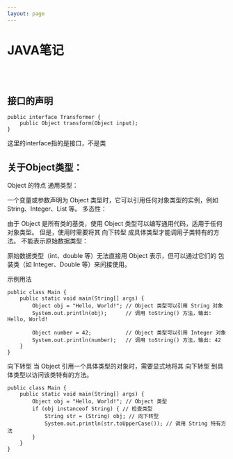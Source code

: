 ```yaml
---
layout: page
---
```





# JAVA笔记

<br><br>


## 接口的声明
````
public interface Transformer {
    public Object transform(Object input);
}
````

这里的interface指的是接口，不是类

## 关于Object类型：


Object 的特点
通用类型：

一个变量或参数声明为 Object 类型时，它可以引用任何对象类型的实例，例如 String、Integer、List 等。
多态性：

由于 Object 是所有类的基类，使用 Object 类型可以编写通用代码，适用于任何对象类型。
但是，使用时需要将其 向下转型 成具体类型才能调用子类特有的方法。
不能表示原始数据类型：

原始数据类型（int、double 等）无法直接用 Object 表示，但可以通过它们的 包装类（如 Integer、Double 等）来间接使用。

示例用法
````
public class Main {
    public static void main(String[] args) {
        Object obj = "Hello, World!"; // Object 类型可以引用 String 对象
        System.out.println(obj);      // 调用 toString() 方法，输出: Hello, World!

        Object number = 42;           // Object 类型可以引用 Integer 对象
        System.out.println(number);   // 调用 toString() 方法，输出: 42
    }
}

````

向下转型
当 Object 引用一个具体类型的对象时，需要显式地将其 向下转型 到具体类型以访问该类特有的方法。

````
public class Main {
    public static void main(String[] args) {
        Object obj = "Hello, World!"; // Object 类型
        if (obj instanceof String) { // 检查类型
            String str = (String) obj; // 向下转型
            System.out.println(str.toUpperCase()); // 调用 String 特有方法
        }
    }
}
````
